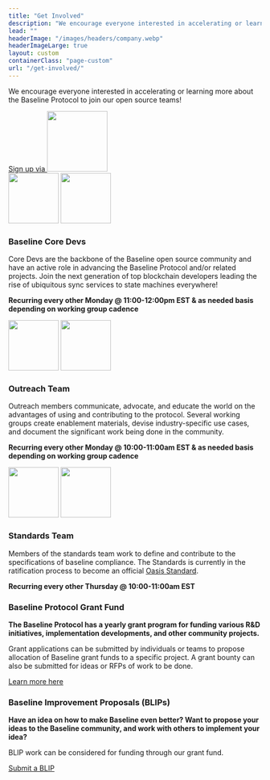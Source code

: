```yaml
---
title: "Get Involved"
description: "We encourage everyone interested in accelerating or learning more about the Baseline Protocol to join our open source teams!"
lead: ""
headerImage: "/images/headers/company.webp"
headerImageLarge: true
layout: custom
containerClass: "page-custom"
url: "/get-involved/"
---
```


<div class="container">
  <div class="row justify-content-center">
    <div class="col-md-16">
      <div class="section">
        <p class="lead">We encourage everyone interested in accelerating or learning more about the Baseline Protocol to join our open source teams!</p>
        <a href="https://www.signupgenius.com/org/baseline#/" class="btn btn-lg btn-primary" target="_blank" rel="noreferrer noopener">
          Sign up via <img src="/images/logo-signupgenius-color.svg" width="120" alt="" class="ms-2">
        </a>
      </div>
      <div class="section pt-0">
        <div class="row row-cols-1 row-cols-lg-3 text-center">
          <div class="col">
            <img src="/images/icon-rocket-white.png" alt="" width="100" class="logo-dark" loading="lazy">
            <img src="/images/icon-rocket.svg" alt="" width="100" class="logo-light" loading="lazy">
            <h3 class="h4 text-primary mt-3">Baseline Core Devs</h3>
            <p>Core Devs are the backbone of the Baseline open source community and have an active role in advancing the Baseline Protocol and/or related projects. Join the next generation of top blockchain developers leading the rise of ubiquitous sync services to state machines everywhere!</p>
            <p><strong>Recurring every other Monday @ 11:00-12:00pm EST & as needed basis depending on working group cadence</strong></p>
          </div>
          <div class="col">
            <img src="/images/icon-group-white.png" alt="" width="100" class="logo-dark" loading="lazy">
            <img src="/images/icon-group.svg" alt="" width="100" class="logo-light" loading="lazy">
            <h3 class="h4 text-primary mt-3">Outreach Team</h3>
            <p>Outreach members communicate, advocate, and educate the world on the advantages of using and contributing to the protocol. Several working groups create enablement materials, devise industry-specific use cases, and document the significant work being done in the community.</p>
            <p><strong>Recurring every other Monday @ 10:00-11:00am EST & as needed basis depending on working group cadence </strong></p>
          </div>
          <div class="col">
            <img src="/images/icon-document-white.png" alt="" width="100" class="logo-dark" loading="lazy">
            <img src="/images/icon-document.svg" alt="" width="100" class="logo-light" loading="lazy">
            <h3 class="h4 text-primary mt-3">Standards Team</h3>
            <p>Members of the standards team work to define and contribute to the specifications of baseline compliance. The Standards is currently in the ratification process to become an official <a href="https://www.oasis-open.org/">Oasis Standard</a>.</p>
            <p><strong>Recurring every other Thursday @ 10:00-11:00am EST</strong></p>
          </div>
        </div>
      </div>
    </div>
  </div>
  <div class="section pt-0" id="join">
    <div class="row row-cols-1 row-cols-lg-2">
      <div class="col d-flex">
        <div class="card card-body flex-fill">
          <h3 class="h4 mt-0">Baseline Protocol Grant Fund </h3>
          <p><strong>The Baseline Protocol has a yearly grant program for funding various R&D initiatives, implementation developments, and other community projects.</strong></p>
          <p>Grant applications can be submitted by individuals or teams to propose allocation of Baseline grant funds to a specific project. A grant bounty can also be submitted for ideas or RFPs of work to be done. </p>
          <a href="https://github.com/eea-oasis/baseline-grants" class="btn btn-lg btn-primary mt-auto ms-0" target="_blank" rel="noreferrer noopener">Learn more here</a>
        </div>
      </div>
      <div class="col d-flex">
        <div class="card card-body flex-fill">
          <h3 class="h4 mt-0">Baseline Improvement Proposals (BLIPs)</h3>
          <p><strong>Have an idea on how to make Baseline even better? Want to propose your ideas to the Baseline community, and work with others to implement your idea?</strong></p>
          <p>BLIP work can be considered for funding through our grant fund.</p>
          <a href="https://github.com/eea-oasis/baseline-blips" class="btn btn-lg btn-primary mt-auto ms-0" target="_blank" rel="noreferrer noopener">Submit a BLIP</a>
        </div>
      </div>
    </div>
  </div>
</div>
